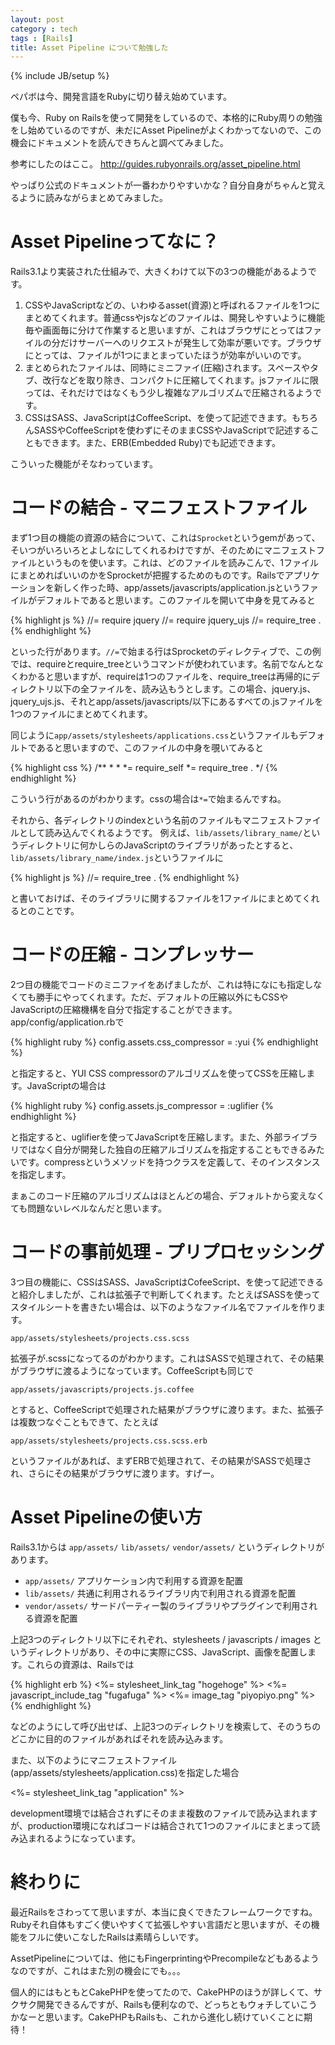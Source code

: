 ```yaml
---
layout: post
category : tech
tags : [Rails]
title: Asset Pipeline について勉強した
---
```

{% include JB/setup %}

ペパボは今、開発言語をRubyに切り替え始めています。

僕も今、Ruby on Railsを使って開発をしているので、本格的にRuby周りの勉強をし始めているのですが、未だにAsset Pipelineがよくわかってないので、この機会にドキュメントを読んできちんと調べてみました。

参考にしたのはここ。
<a href="http://guides.rubyonrails.org/asset_pipeline.html" target="_blank">http://guides.rubyonrails.org/asset_pipeline.html</a>

やっぱり公式のドキュメントが一番わかりやすいかな？自分自身がちゃんと覚えるように読みながらまとめてみました。

# Asset Pipelineってなに？
Rails3.1より実装された仕組みで、大きくわけて以下の3つの機能があるようです。

1. CSSやJavaScriptなどの、いわゆるasset(資源)と呼ばれるファイルを1つにまとめてくれます。普通cssやjsなどのファイルは、開発しやすいように機能毎や画面毎に分けて作業すると思いますが、これはブラウザにとってはファイルの分だけサーバーへのリクエストが発生して効率が悪いです。ブラウザにとっては、ファイルが1つにまとまっていたほうが効率がいいのです。
2. まとめられたファイルは、同時にミニファイ(圧縮)されます。スペースやタブ、改行などを取り除き、コンパクトに圧縮してくれます。jsファイルに限っては、それだけではなくもう少し複雑なアルゴリズムで圧縮されるようです。
3. CSSはSASS、JavaScriptはCoffeeScript、を使って記述できます。もちろんSASSやCoffeeScriptを使わずにそのままCSSやJavaScriptで記述することもできます。また、ERB(Embedded Ruby)でも記述できます。

こういった機能がそなわっています。


# コードの結合 - マニフェストファイル
まず1つ目の機能の資源の結合について、これは`Sprocket`というgemがあって、そいつがいろいろとよしなにしてくれるわけですが、そのためにマニフェストファイルというものを使います。これは、どのファイルを読みこんで、1ファイルにまとめればいいのかをSprocketが把握するためのものです。Railsでアプリケーションを新しく作った時、app/assets/javascripts/application.jsというファイルがデフォルトであると思います。このファイルを開いて中身を見てみると

{% highlight js %}
//= require jquery
//= require jquery_ujs
//= require_tree .
{% endhighlight %}

といった行があります。`//=`で始まる行はSprocketのディレクティブで、この例では、requireとrequire_treeというコマンドが使われています。名前でなんとなくわかると思いますが、requireは1つのファイルを、require_treeは再帰的にディレクトリ以下の全ファイルを、読み込もうとします。この場合、jquery.js、jquery_ujs.js、それとapp/assets/javascripts/以下にあるすべての.jsファイルを1つのファイルにまとめてくれます。

同じように`app/assets/stylesheets/applications.css`というファイルもデフォルトであると思いますので、このファイルの中身を覗いてみると

{% highlight css %}
/**
 *
 *
 *= require_self
 *= require_tree .
 */
{% endhighlight %}

こういう行があるのがわかります。cssの場合は`*=`で始まるんですね。

それから、各ディレクトリのindexという名前のファイルもマニフェストファイルとして読み込んでくれるようです。
例えば、`lib/assets/library_name/`というディレクトリに何かしらのJavaScriptのライブラリがあったとすると、
`lib/assets/library_name/index.js`というファイルに

{% highlight js %}
//= require_tree .
{% endhighlight %}

と書いておけば、そのライブラリに関するファイルを1ファイルにまとめてくれるとのことです。

# コードの圧縮 - コンプレッサー
2つ目の機能でコードのミニファイをあげましたが、これは特になにも指定しなくても勝手にやってくれます。ただ、デフォルトの圧縮以外にもCSSやJavaScriptの圧縮機構を自分で指定することができます。app/config/application.rbで

{% highlight ruby %}
config.assets.css_compressor = :yui
{% endhighlight %}

と指定すると、YUI CSS compressorのアルゴリズムを使ってCSSを圧縮します。JavaScriptの場合は

{% highlight ruby %}
config.assets.js_compressor = :uglifier
{% endhighlight %}

と指定すると、uglifierを使ってJavaScriptを圧縮します。また、外部ライブラリではなく自分が開発した独自の圧縮アルゴリズムを指定することもできるみたいです。compressというメソッドを持つクラスを定義して、そのインスタンスを指定します。

まぁこのコード圧縮のアルゴリズムはほとんどの場合、デフォルトから変えなくても問題ないレベルなんだと思います。

# コードの事前処理 - プリプロセッシング
3つ目の機能に、CSSはSASS、JavaScriptはCofeeScript、を使って記述できると紹介しましたが、これは拡張子で判断してくれます。たとえばSASSを使ってスタイルシートを書きたい場合は、以下のようなファイル名でファイルを作ります。

`app/assets/stylesheets/projects.css.scss`

拡張子が.scssになってるのがわかります。これはSASSで処理されて、その結果がブラウザに渡るようになっています。CoffeeScriptも同じで

`app/assets/javascripts/projects.js.coffee`

とすると、CoffeeScriptで処理された結果がブラウザに渡ります。また、拡張子は複数つなぐこともできて、たとえば

`app/assets/stylesheets/projects.css.scss.erb`

というファイルがあれば、まずERBで処理されて、その結果がSASSで処理され、さらにその結果がブラウザに渡ります。すげー。

# Asset Pipelineの使い方
Rails3.1からは `app/assets/` `lib/assets/` `vendor/assets/` というディレクトリがあります。

* `app/assets/` アプリケーション内で利用する資源を配置
* `lib/assets/` 共通に利用されるライブラリ内で利用される資源を配置
* `vendor/assets/` サードパーティー製のライブラリやプラグインで利用される資源を配置

上記3つのディレクトリ以下にそれぞれ、stylesheets / javascripts / images というディレクトリがあり、その中に実際にCSS、JavaScript、画像を配置します。これらの資源は、Railsでは

{% highlight erb %}
<%= stylesheet_link_tag "hogehoge" %>
<%= javascript_include_tag "fugafuga" %>
<%= image_tag "piyopiyo.png" %>
{% endhighlight %}

などのようにして呼び出せば、上記3つのディレクトリを検索して、そのうちのどこかに目的のファイルがあればそれを読み込みます。

また、以下のようにマニフェストファイル(app/assets/stylesheets/application.css)を指定した場合

<%= stylesheet_link_tag "application" %>

development環境では結合されずにそのまま複数のファイルで読み込まれますが、production環境になればコードは結合されて1つのファイルにまとまって読み込まれるようになっています。


# 終わりに
最近Railsをさわってて思いますが、本当に良くできたフレームワークですね。Rubyそれ自体もすごく使いやすくて拡張しやすい言語だと思いますが、その機能をフルに使いこなしたRailsは素晴らしいです。

AssetPipelineについては、他にもFingerprintingやPrecompileなどもあるようなのですが、これはまた別の機会にでも。。。

個人的にはもともとCakePHPを使ってたので、CakePHPのほうが詳しくて、サクサク開発できるんですが、Railsも便利なので、どっちともウォチしていこうかなーと思います。CakePHPもRailsも、これから進化し続けていくことに期待！
